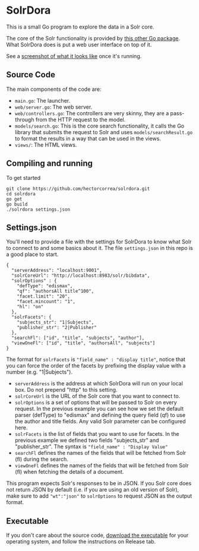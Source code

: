 # SolrDora
This is a small Go program to explore the data in a Solr core.

The core of the Solr functionality is provided by
[this other Go package](https://github.com/hectorcorrea/solr). What SolrDora
does is put a web user interface on top of it.

See a [screenshot of what it looks like](https://github.com/hectorcorrea/solrdora/blob/master/misc/screenshot.png) once it's running.


## Source Code
The main components of the code are:

* `main.go`: The launcher.
* `web/server.go`: The web server.
* `web/controllers.go`: The controllers are very skinny, they are a pass-through from the HTTP request to the model.
* `models/search.go`: This is the core search functionality, it calls the Go library that submits the request to Solr and uses `models/searchResult.go` to format the results in a way that can be used in the views.
* `views/`: The HTML views.


## Compiling and running
To get started

```
git clone https://github.com/hectorcorrea/solrdora.git
cd solrdora
go get
go build
./solrdora settings.json
```

## Settings.json
You'll need to provide a file with the settings for SolrDora to know what
Solr to connect to and some basics about it. The file `settings.json` in this
repo is a good place to start.

```
{
  "serverAddress": "localhost:9001",
  "solrCoreUrl": "http://localhost:8983/solr/bibdata",
  "solrOptions" : {
    "defType": "edismax",
    "qf": "authorsAll title^100",
    "facet.limit": "20",
    "facet.mincount": "1",
    "hl": "on"
  },
  "solrFacets": {
    "subjects_str": "1|Subjects",
    "publisher_str": "2|Publisher"
  },
  "searchFl": ["id", "title", "subjects", "author"],
  "viewOneFl": ["id", "title", "authorsAll", "subjects"]
}
```

The format for `solrFacets` is `"field_name" : "display title"`, notice that you can force the order of the facets by prefixing the display value with a number (e.g. "1|Subjects").

* `serverAddress` is the address at which SolrDora will run on your local box. Do not prepend "http" to this setting.
* `solrCoreUrl` is the URL of the Solr core that you want to connect to.
* `solrOptions` is a set of options that will be passed to Solr on every request. In the previous example you can see how we set the default parser (defType) to "edismax" and defining the query field (qf) to use the author and title fields. Any valid Solr parameter can be configured here.
* `solrFacets` is the list of fields that you want to use for facets. In the previous example we defined two fields "subjects_str" and "publisher_str". The syntax is `"field_name" : "Display Value"`
* `searchFl` defines the names of the fields that will be fetched from Solr (fl) during the search.
* `viewOneFl` defines the names of the fields that will be fetched from Solr (fl) when fetching the details of a document.

This program expects Solr's responses to be in JSON. If you Solr core does not return JSON by default (i.e. if you are using an old version of Solr), make sure to add `"wt":"json"` to `solrOptions` to request JSON as the output format.


## Executable
If you don't care about the source code,
[download the executable](https://github.com/hectorcorrea/solrdora/releases)
for your operating system, and follow the instructions on Release tab.
